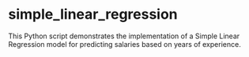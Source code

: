 # simple_linear_regression
 This Python script demonstrates the implementation of a Simple Linear Regression model for predicting salaries based on years of experience.

